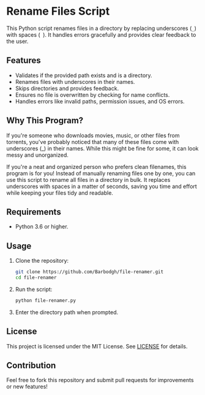 # Rename Files Script

This Python script renames files in a directory by replacing underscores (`_`) with spaces (` `). It handles errors gracefully and provides clear feedback to the user.

## Features  
- Validates if the provided path exists and is a directory.  
- Renames files with underscores in their names.  
- Skips directories and provides feedback.  
- Ensures no file is overwritten by checking for name conflicts.  
- Handles errors like invalid paths, permission issues, and OS errors.  

## Why This Program?
If you're someone who downloads movies, music, or other files from torrents, you've probably noticed that many of these files come with underscores (_) in their names. While this might be fine for some, it can look messy and unorganized.

If you're a neat and organized person who prefers clean filenames, this program is for you! Instead of manually renaming files one by one, you can use this script to rename all files in a directory in bulk. It replaces underscores with spaces in a matter of seconds, saving you time and effort while keeping your files tidy and readable.

## Requirements  
- Python 3.6 or higher.  

## Usage  
1. Clone the repository:  
   ```bash
   git clone https://github.com/Barbodgh/file-renamer.git  
   cd file-renamer
2. Run the script:
   ```bash
   python file-renamer.py
3. Enter the directory path when prompted.

## License
This project is licensed under the MIT License. See [LICENSE](LICENSE) for details.

## Contribution
Feel free to fork this repository and submit pull requests for improvements or new features!
